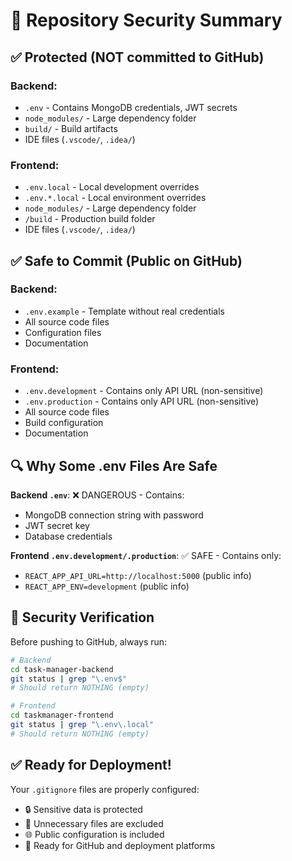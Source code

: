 # 🔐 Repository Security Summary

## ✅ Protected (NOT committed to GitHub)

### Backend:

- `.env` - Contains MongoDB credentials, JWT secrets
- `node_modules/` - Large dependency folder
- `build/` - Build artifacts
- IDE files (`.vscode/`, `.idea/`)

### Frontend:

- `.env.local` - Local development overrides
- `.env.*.local` - Local environment overrides
- `node_modules/` - Large dependency folder
- `/build` - Production build folder
- IDE files (`.vscode/`, `.idea/`)

## ✅ Safe to Commit (Public on GitHub)

### Backend:

- `.env.example` - Template without real credentials
- All source code files
- Configuration files
- Documentation

### Frontend:

- `.env.development` - Contains only API URL (non-sensitive)
- `.env.production` - Contains only API URL (non-sensitive)
- All source code files
- Build configuration
- Documentation

## 🔍 Why Some .env Files Are Safe

**Backend `.env`**: ❌ DANGEROUS - Contains:

- MongoDB connection string with password
- JWT secret key
- Database credentials

**Frontend `.env.development/.production`**: ✅ SAFE - Contains only:

- `REACT_APP_API_URL=http://localhost:5000` (public info)
- `REACT_APP_ENV=development` (public info)

## 🚨 Security Verification

Before pushing to GitHub, always run:

```bash
# Backend
cd task-manager-backend
git status | grep "\.env$"
# Should return NOTHING (empty)

# Frontend
cd taskmanager-frontend
git status | grep "\.env\.local"
# Should return NOTHING (empty)
```

## ✅ Ready for Deployment!

Your `.gitignore` files are properly configured:

- 🔒 Sensitive data is protected
- 📁 Unnecessary files are excluded
- 🌐 Public configuration is included
- 🚀 Ready for GitHub and deployment platforms
